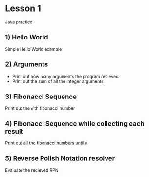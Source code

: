 # Lesson 1

Java practice

## 1) Hello World

Simple Hello World example

## 2) Arguments

- Print out how many arguments the program recieved
- Print out the sum of all the integer arguments

## 3) Fibonacci Sequence

Print out the `n`'th fibonacci number

## 4) Fibonacci Sequence while collecting each result

Print out all the fibonacci numbers until `n`

## 5) Reverse Polish Notation resolver

Evaluate the recieved RPN
